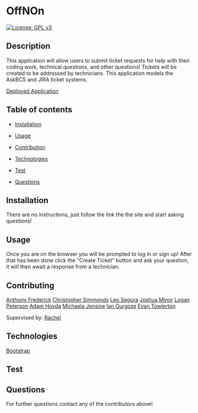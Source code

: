 # OffNOn
  [![License: GPL v3](https://img.shields.io/badge/License-GPLv3-blue.svg)](https://www.gnu.org/licenses/gpl-3.0)
## Description
This application will allow users to submit ticket requests for help with their coding work, technical questions, and other questions! Tickets will be created to be addressed by technicians. This application models the AskBCS and JIRA ticket systems.

[Deployed Application]()

## Table of contents

- [Installation](#Insallation)

- [Usage](#Usage)

- [Contribution](#Contributing)

- [Technologies](#Technologies)

- [Test](#Test)

- [Questions](#Questions)

## Installation
There are no instructions, just follow the link the the site and start asking questions!

## Usage
Once you are on the browser you will be prompted to log in or sign up! After that has been done click the "Create Ticket" button and ask your question, it will then await a response from a technician.

## Contributing
[Anthony Frederick](https://github.com/AnthonyFrederick7)
[Christopher Simmonds](https://github.com/Christoph551)
[Leo Segura](https://github.com/lsegura06)
[Joshua Minor](https://github.com/jminor90)
[Logan Peterson](https://github.com/codeDevLogan)
[Adam Hovda](https://github.com/adamhovda)
[Michaela Jensine](https://github.com/mijensine23)
[Ian Gurgoze](https://github.com/igurgoze)
[Evan Towlerton](https://github.com/Etowww)

Supervised by: [Rachel](https://github.com/rxtATX)
## Technologies
[Bootstrap](https://getbootstrap.com/)

## Test


## Questions
For further questions contact any of the contributors above!